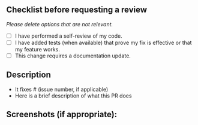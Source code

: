 ## Checklist before requesting a review

*Please delete options that are not relevant.*

- [ ] I have performed a self-review of my code.
- [ ] I have added tests (when available) that prove my fix is effective or that my feature works.
- [ ] This change requires a documentation update.

## Description

- It fixes # (issue number, if applicable)
- Here is a brief description of what this PR does

## Screenshots (if appropriate):


